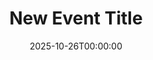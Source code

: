 ---
date: '2025-10-26T00:00:00'
location: Virtual
slug: new-event-title
summary: ''
tags: []
title: New Event Title
---